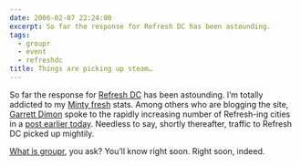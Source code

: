 ```yaml
---
date: 2006-02-07 22:24:00
excerpt: So far the response for Refresh DC has been astounding.
tags:
  - groupr
  - event
  - refreshdc
title: Things are picking up steam…
---
```


So far the response for [Refresh DC](http://refresh-dc.org/) has been astounding. I’m totally addicted to my [Minty fresh](http://www.haveamint.com/) stats. Among others who are blogging the site, [Garrett Dimon](http://www.garrettdimon.com/) spoke to the rapidly increasing number of Refresh-ing cities in a [post earlier today](http://www.garrettdimon.com/archives/refresh-your-city). Needless to say, shortly thereafter, traffic to Refresh DC picked up mightily.

[What is groupr](http://flickr.com/photos/jgarber/92908306/), you ask? You’ll know right soon. Right soon, indeed.